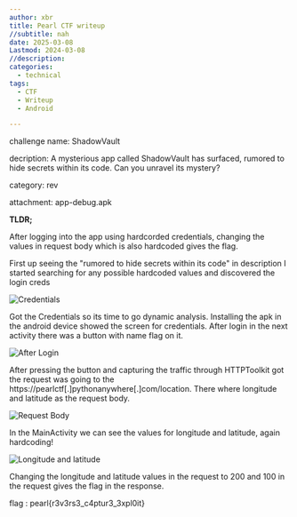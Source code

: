 ```yaml
---
author: xbr
title: Pearl CTF writeup
//subtitle: nah
date: 2025-03-08 
Lastmod: 2024-03-08
//description:  
categories:
  - technical
tags:
  - CTF
  - Writeup
  - Android

---
```

challenge name: ShadowVault

decription: A mysterious app called ShadowVault has surfaced, rumored to hide secrets within its code. Can you unravel its mystery?

category: rev

attachment: app-debug.apk

__TLDR;__

After logging into the app using hardcorded credentials, changing the values in request body which is also hardcoded gives the flag.

First up seeing the "rumored to hide secrets within its code" in description I started searching for any possible hardcoded values and discovered the login creds

![Credentials](/pearlCTF2025/pearl1.png)

Got the Credentials so its time to go dynamic analysis. Installing the apk in the android device showed the screen for credentials. After login in the next activity there was a button with name flag on it. 

![After Login](/pearlCTF2025/pearl2.png)

After pressing the button and capturing the traffic through HTTPToolkit got the request was going to the https://pearlctf[.]pythonanywhere[.]com/location. There where longitude and latitude as the request body. 

![Request Body](/pearlCTF2025/pearl3.png)

In the MainActivity we can see the values for longitude and latitude, again hardcoding! 

![Longitude and latitude](/pearlCTF2025/pearl4.png)

Changing the longitude and latitude values in the request to 200 and 100 in the request gives the flag in the response.

flag : pearl{r3v3rs3_c4ptur3_3xpl0it}